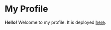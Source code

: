 # My Profile

**Hello!** Welcome to my profile. It is deployed [here](https://y1hao.github.io/cv2020/).
